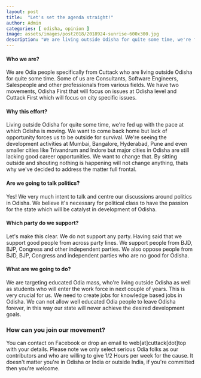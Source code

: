 ```yaml
---
layout: post
title:  "Let's set the agenda straight!"
author: Admin
categories: [ odisha, opinion ]
image: assets/images/post2018/2018924-sunrise-600x300.jpg
description: "We are living outside Odisha for quite some time, we're fed up with the pace at which Odisha is moving. We want to come back home but lack of opportunity forces us to be outside for survival. We want to change it."
---
```

#### Who we are?
We are Odia people specifically from Cuttack who are living outside Odisha for quite some time. Some of us are Consultants, Software Engineers, Salespeople and other professionals from various fields. We have two movements, Odisha First that will focus on issues at Odisha level and Cuttack First which will focus on city specific issues.

#### Why this effort?
Living outside Odisha for quite some time, we're fed up with the pace at which Odisha is moving. We want to come back home but lack of opportunity forces us to be outside for survival. We're seeing the development activities at Mumbai, Bangalore, Hyderabad, Pune and even smaller cities like Trivandrum and Indore but major cities in Odisha are still lacking good career opportunities. We want to change that. By sitting outside and shouting nothing is happening will not change anything, thats why we've decided to address the matter full frontal.

#### Are we going to talk politics?
Yes! We very much intent to talk and centre our discussions around politics in Odisha. We believe it's necessary for political class to have the passion for the state which will be catalyst in development of Odisha.

#### Which party do we support?
Let's make this clear. We do not support any party. Having said that we support good people from across party lines. We support people from BJD, BJP, Congress and other independent parties. We also oppose people from BJD, BJP, Congress and independent parties who are no good for Odisha.

#### What are we going to do?
We are targeting educated Odia mass, who're living outside Odisha as well as students who will enter the work force in next couple of years. This is very crucial for us. We need to create jobs for knowledge based jobs in Odisha. We can not allow well educated Odia people to leave Odisha forever, in this way our state will never achieve the desired development goals.

### How can you join our movement?
You can contact on Facebook or drop an email to web[at]cuttack[dot]top with your details. Please note we only select serious Odia folks as our contributors and who are willing to give 1/2 Hours per week for the cause. It doesn't matter you're in Odisha or India or outside India, if you're committed then you're welcome.
